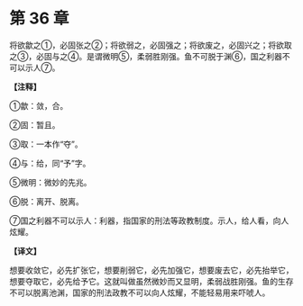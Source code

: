 # 第 36 章

将欲歙之①，必固张之②；将欲弱之，必固强之；将欲废之，必固兴之；将欲取之③，必固与之④。是谓微明⑤，柔弱胜刚强。鱼不可脱于渊⑥，国之利器不可以示人⑦。

**【注释】**


①歙：敛，合。

②固：暂且。

③取：一本作“夺”。

④与：给，同“予”字。

⑤微明：微妙的先兆。

⑥脱：离开、脱离。

⑦国之利器不可以示人：利器，指国家的刑法等政教制度。示人，给人看，向人炫耀。


**【译文】**

想要收敛它，必先扩张它，想要削弱它，必先加强它，想要废去它，必先抬举它，想要夺取它，必先给予它。这就叫做虽然微妙而又显明，柔弱战胜刚强。鱼的生存不可以脱离池渊，国家的刑法政教不可以向人炫耀，不能轻易用来吓唬人。
